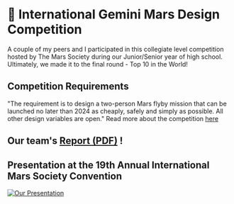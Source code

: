 # :rocket: International Gemini Mars Design Competition

A couple of my peers and I participated in this collegiate level competition hosted by The Mars Society during our Junior/Senior year of high school. Ultimately, we made it to the final round - Top 10 in the World!

## Competition Requirements

"The requirement is to design a two-person Mars flyby mission that can be launched no later than 2024 as cheaply, safely and simply as possible. All other design variables are open." Read more about the competition [here](http://www.marssociety.org/news/2015/09/11/mars-society-announces-international-gemini-mars-design-competition/)

## Our team's [Report (PDF)](docs/Report.pdf) !

## Presentation at the 19th Annual International Mars Society Convention

[![Our Presentation](https://img.youtube.com/vi/3NOsahaJxdc/0.jpg)](https://www.youtube.com/watch?v=3NOsahaJxdc "Our Presentation")
